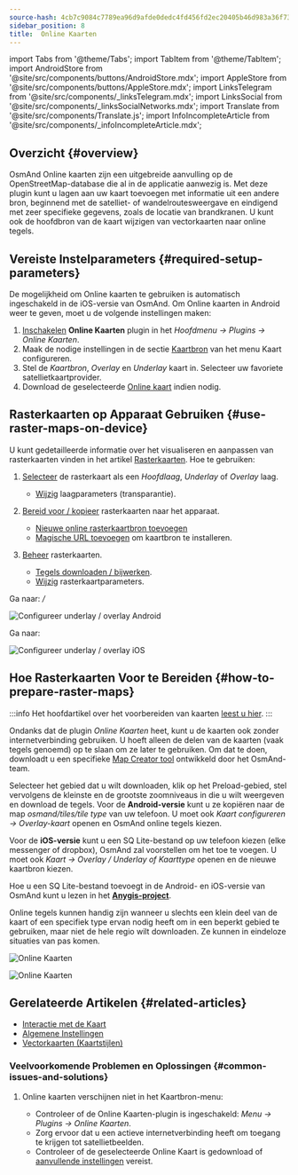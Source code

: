 ```yaml
---
source-hash: 4cb7c9084c7789ea96d9afde0dedc4fd456fd2ec20405b46d983a36f733ea01e
sidebar_position: 8
title:  Online Kaarten
---
```

import Tabs from '@theme/Tabs';
import TabItem from '@theme/TabItem';
import AndroidStore from '@site/src/components/buttons/AndroidStore.mdx';
import AppleStore from '@site/src/components/buttons/AppleStore.mdx';
import LinksTelegram from '@site/src/components/_linksTelegram.mdx';
import LinksSocial from '@site/src/components/_linksSocialNetworks.mdx';
import Translate from '@site/src/components/Translate.js';
import InfoIncompleteArticle from '@site/src/components/_infoIncompleteArticle.mdx';



## Overzicht {#overview}

OsmAnd Online kaarten zijn een uitgebreide aanvulling op de OpenStreetMap-database die al in de applicatie aanwezig is. Met deze plugin kunt u lagen aan uw kaart toevoegen met informatie uit een andere bron, beginnend met de satelliet- of wandelroutesweergave en eindigend met zeer specifieke gegevens, zoals de locatie van brandkranen. U kunt ook de hoofdbron van de kaart wijzigen van vectorkaarten naar online tegels.


## Vereiste Instelparameters {#required-setup-parameters}

De mogelijkheid om Online kaarten te gebruiken is automatisch ingeschakeld in de iOS-versie van OsmAnd. Om Online kaarten in Android weer te geven, moet u de volgende instellingen maken:

1. [Inschakelen](../plugins/index.md#enable--disable) **Online Kaarten** plugin in het *Hoofdmenu → Plugins → Online Kaarten*.
2. Maak de nodige instellingen in de sectie [Kaartbron](../map/raster-maps.md#select-raster-maps) van het menu Kaart configureren.
3. Stel de *Kaartbron*, *Overlay* en *Underlay* kaart in. Selecteer uw favoriete satellietkaartprovider.
4. Download de geselecteerde [Online kaart](#how-to-prepare-raster-maps) indien nodig.


## Rasterkaarten op Apparaat Gebruiken {#use-raster-maps-on-device}

U kunt gedetailleerde informatie over het visualiseren en aanpassen van rasterkaarten vinden in het artikel [Rasterkaarten](../map/raster-maps.md). Hoe te gebruiken:

1. [Selecteer](../map/raster-maps.md#select-raster-maps) de rasterkaart als een *Hoofdlaag*, *Underlay* of *Overlay* laag.
    - [Wijzig](../map/raster-maps.md#how-to-use-raster-maps) laagparameters (transparantie).

2. [Bereid voor / kopieer](../map/raster-maps.md#preparecopy-raster-maps-to-device) rasterkaarten naar het apparaat.
    - [Nieuwe online rasterkaartbron toevoegen](../map/raster-maps.md#add-new-online-raster-map-source)
    - [Magische URL toevoegen](../map/raster-maps.md#magic-url-to-install-map-source) om kaartbron te installeren.

3. [Beheer](../map/raster-maps.md#manage-raster-maps) rasterkaarten.
    - [Tegels downloaden / bijwerken](../map/raster-maps.md#download--update-tiles).
    - [Wijzig](../map/raster-maps.md#change-raster-map-parameters) rasterkaartparameters.


<Tabs groupId="operating-systems" queryString="current-os">

<TabItem value="android" label="Android">  

Ga naar: *<Translate android="true" ids="shared_string_menu,configure_map,layer_overlay"/> / <Translate android="true" ids="layer_underlay"/>*

![Configureer underlay / overlay Android](@site/static/img/plugins/online-maps/config-underlay-overlay-android.png)

</TabItem>

<TabItem value="ios" label="iOS">  

Ga naar: *<Translate ios="true" ids="shared_string_menu,configure_map,map_settings_overunder"/>*

![Configureer underlay / overlay iOS](@site/static/img/plugins/online-maps/config-underlay-overlay-ios.png)

</TabItem>

</Tabs>


## Hoe Rasterkaarten Voor te Bereiden {#how-to-prepare-raster-maps}

:::info
Het hoofdartikel over het voorbereiden van kaarten [leest u hier](https://docs.osmand.net/docs/technical/map-creation/create-offline-maps-yourself#raster-maps-advanced).
:::

Ondanks dat de plugin *Online Kaarten* heet, kunt u de kaarten ook zonder internetverbinding gebruiken. U hoeft alleen de delen van de kaarten (vaak tegels genoemd) op te slaan om ze later te gebruiken. Om dat te doen, downloadt u een specifieke [Map Creator tool](http://download.osmand.net/latest-night-build/OsmAndMapCreator-main.zip) ontwikkeld door het OsmAnd-team.

Selecteer het gebied dat u wilt downloaden, klik op het Preload-gebied, stel vervolgens de kleinste en de grootste zoomniveaus in die u wilt weergeven en download de tegels.
Voor de <b>Android-versie</b> kunt u ze kopiëren naar de map <i>osmand/tiles/*tile type*</i> van uw telefoon. U moet ook <i>Kaart configureren → Overlay-kaart</i> openen en OsmAnd online tegels kiezen.

Voor de <b>iOS-versie</b> kunt u een SQ Lite-bestand op uw telefoon kiezen (elke messenger of dropbox), OsmAnd zal voorstellen om het toe te voegen. U moet ook <i>Kaart → Overlay / Underlay of Kaarttype</i> openen en de nieuwe kaartbron kiezen.

Hoe u een SQ Lite-bestand toevoegt in de Android- en iOS-versie van OsmAnd kunt u lezen in het <a href="https://anygis.ru/Web/Html/Osmand_en"><b>Anygis-project</b></a>.


Online tegels kunnen handig zijn wanneer u slechts een klein deel van de kaart of een specifiek type ervan nodig heeft om in een beperkt gebied te gebruiken, maar niet de hele regio wilt downloaden. Ze kunnen in eindeloze situaties van pas komen.

![Online Kaarten](@site/static/img/plugins/online-maps/map_creator.jpg)

![Online Kaarten](@site/static/img/plugins/online-maps/map_creator_menu.jpg)


## Gerelateerde Artikelen {#related-articles}

- [Interactie met de Kaart](../../user/map/interact-with-map.md)
- [Algemene Instellingen](../../user/personal/global-settings.md)
- [Vectorkaarten (Kaartstijlen)](../../user/map/vector-maps.md)

### Veelvoorkomende Problemen en Oplossingen {#common-issues-and-solutions}

1. Online kaarten verschijnen niet in het Kaartbron-menu:  
  
    - Controleer of de Online Kaarten-plugin is ingeschakeld: *Menu → Plugins → Online Kaarten*.  
    - Zorg ervoor dat u een actieve internetverbinding heeft om toegang te krijgen tot satellietbeelden.  
    - Controleer of de geselecteerde Online Kaart is gedownload of [aanvullende instellingen](../map/raster-maps.md#select-raster-maps) vereist.